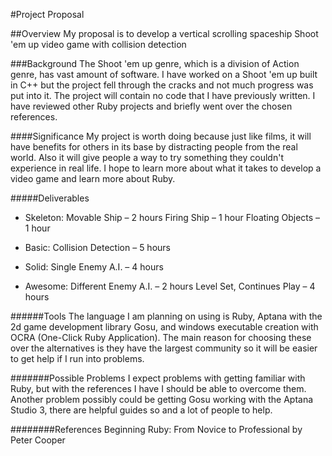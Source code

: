 #Project Proposal

##Overview
My proposal is to develop a vertical scrolling spaceship Shoot 'em up video game with collision detection

###Background
The Shoot 'em up genre, which is a division of Action genre, has vast amount of software. I have worked on a Shoot 'em up built in C++ but the project fell through the cracks and not much progress was put into it. The project will contain no code that I have previously written. I have reviewed other Ruby projects and briefly went over the chosen references.

####Significance
My project is worth doing because just like films, it will have benefits for others in its base by distracting people from the real world. Also it will give people a way to try something they couldn't experience in real life. I hope to learn more about what it takes to develop a video game and learn more about Ruby. 

#####Deliverables
- Skeleton: 	Movable Ship – 2 hours
				Firing Ship – 1 hour
				Floating Objects – 1 hour

- Basic:		Collision Detection – 5 hours
			
- Solid:		Single Enemy A.I. – 4 hours
		
- Awesome:		Different Enemy A.I. – 2 hours
				Level Set, Continues Play – 4 hours

######Tools
The language I am planning on using is Ruby, Aptana with the 2d game development library Gosu, and windows executable creation with OCRA (One-Click Ruby Application). The main reason for choosing these over the alternatives is they have the largest community so it will be easier to get help if I run into problems.  

#######Possible Problems
I expect problems with getting familiar with Ruby, but with the references I have I should be able to overcome them.  Another problem possibly could be getting Gosu working with the Aptana Studio 3, there are helpful guides so and a lot of people to help. 

########References
Beginning Ruby: From Novice to Professional by Peter Cooper
